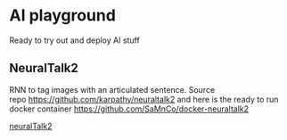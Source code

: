 # AI playground

Ready to try out and deploy AI stuff

## NeuralTalk2

RNN to tag images with an articulated sentence. Source repo https://github.com/karpathy/neuraltalk2 and here is the ready to run docker container https://github.com/SaMnCo/docker-neuraltalk2

[neuralTalk2](neuralTalk2/README.md)

